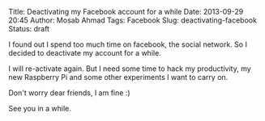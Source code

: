 Title: Deactivating my Facebook account for a while
Date: 2013-09-29 20:45
Author: Mosab Ahmad
Tags: Facebook
Slug: deactivating-facebook
Status: draft

I found out I spend too much time on facebook, the social network. So I decided to deactivate my account for a while.

I will re-activate again. But I need some time to hack my productivity, my new Raspberry Pi and some other experiments I want to carry on.

Don't worry dear friends, I am fine :)

See you in a while.
